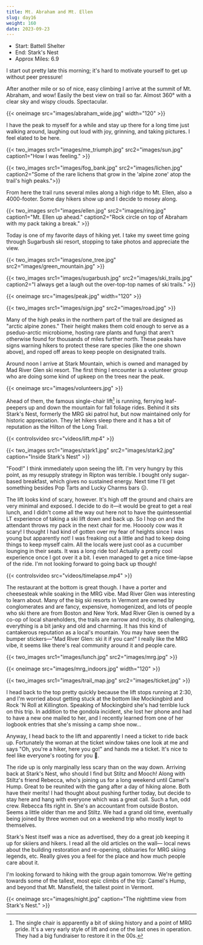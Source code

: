 ```yaml
---
title: Mt. Abraham and Mt. Ellen
slug: day16
weight: 160
date: 2023-09-23
---
```


- Start: Battell Shelter
- End: Stark's Nest
- Approx Miles: 6.9

I start out pretty late this morning; it's hard to motivate yourself to get up without peer pressure!

After another mile or so of nice, easy climbing I arrive at the summit of Mt. Abraham, and wow! Easily the best view on trail so far. Almost 360° with a clear sky and wispy clouds. Spectacular.

{{< oneimage src="images/abraham_wide.jpg" width="120" >}}

I have the peak to myself for a while and stay up there for a long time just walking around, laughing out loud with joy, grinning, and taking pictures. I feel elated to be here.

{{< two_images src1="images/me_triumph.jpg" src2="images/sun.jpg" caption1="How I was feeling." >}}

{{< two_images src1="images/fog_bank.jpg" src2="images/lichen.jpg" caption2="Some of the rare lichens that grow in the 'alpine zone' atop the trail's high peaks.">}}

From here the trail runs several miles along a high ridge to Mt. Ellen, also a 4000-footer. Some day hikers show up and I decide to mosey along.

{{< two_images src1="images/ellen.jpg" src2="images/ring.jpg" caption1="Mt. Ellen up ahead." caption2="Rock circle on top of Abraham with my pack taking a break." >}}

Today is one of my favorite days of hiking yet. I take my sweet time going through Sugarbush ski resort, stopping to take photos and appreciate the view.

{{< two_images src1="images/one_tree.jpg" src2="images/green_mountain.jpg" >}}

{{< two_images src1="images/sugarbush.jpg" src2="images/ski_trails.jpg" caption2="I always get a laugh out the over-top-top names of ski trails." >}}

{{< oneimage src="images/peak.jpg" width="120" >}}

{{< two_images src1="images/sign.jpg" src2="images/road.jpg" >}}

Many of the high peaks in the northern part of the trail are designed as "arctic alpine zones." Their height makes them cold enough to serve as a pseduo-arctic microbiome, hosting rare plants and fungi that aren't otherwise found for thousands of miles further north. These peaks have signs warning hikers to protect these rare species (like the one shown above), and roped off areas to keep people on designated trails.

Around noon I arrive at Stark Mountain, which is owned and managed by Mad River Glen ski resort. The first thing I encounter is a volunteer group who are doing some kind of upkeep on the trees near the peak.

{{< oneimage src="images/volunteers.jpg" >}}

Ahead of them, the famous single-chair lift[^1] is running, ferrying leaf-peepers up and down the mountain for fall foliage rides. Behind it sits Stark's Nest, formerly the MRG ski patrol hut, but now maintained only for historic appreciation. They let hikers sleep there and it has a bit of reputation as the Hilton of the Long Trail.

{{< controlsvideo src="videos/lift.mp4" >}}

{{< two_images src1="images/stark1.jpg" src2="images/stark2.jpg" caption="Inside Stark's Nest" >}}

"Food!" I think immediately upon seeing the lift. I'm very hungry by this point, as my resupply strategy in Ripton was terrible. I bought only sugar-based breakfast, which gives no sustained energy. Next time I'll get something besides Pop Tarts and Lucky Charms bars 😑.

The lift looks kind of scary, however. It's high off the ground and chairs are very minimal and exposed. I decide to do it—it would be great to get a real lunch, and I didn't come all the way out here not to have the quintessential LT experience of taking a ski lift down and back up. So I hop on and the attendant throws my pack in the next chair for me. Hooooly cow was it scary! I thought I had kind of gotten over my fear of heights since I was young but apparently not! I was freaking out a little and had to keep doing things to keep myself calm. All the locals were just cool as a cucumber lounging in their seats. It was a long ride too! Actually a pretty cool experience once I got over it a bit. I even managed to get a nice time-lapse of the ride. I'm not looking forward to going back up though!

{{< controlsvideo src="videos/timelapse.mp4" >}}

The restaurant at the bottom is great though. I have a porter and cheesesteak while soaking in the MRG vibe. Mad River Glen was interesting to learn about. Many of the big ski resorts in Vermont are owned by conglomerates and are fancy, expensive, homogenized, and lots of people who ski there are from Boston and New York. Mad River Glen is owned by a co-op of local shareholders, the trails are narrow and rocky, its challenging, everything is a bit janky and old and charming. It has this kind of cantakerous reputation as a local's mountain. You may have seen the bumper stickers—"Mad River Glen: ski it if you can!" I really like the MRG vibe, it seems like there's real community around it and people care.

{{< two_images src1="images/lunch.jpg" src2="images/mrg.jpg" >}}

{{< oneimage src="images/mrg_indoors.jpg" width="120" >}}

{{< two_images src1="images/trail_map.jpg" src2="images/ticket.jpg" >}}

I head back to the top pretty quickly because the lift stops running at 2:30, and I'm worried about getting stuck at the bottom like Mockingbird and Rock 'N Roll at Killington. Speaking of Mockingbird she's had terrible luck on this trip. In addition to the gondola incident, she lost her phone and had to have a new one mailed to her, and I recently learned from one of her logbook entries that she's missing a camp shoe now...

Anyway, I head back to the lift and apparently I need a ticket to ride back up. Fortunately the woman at the ticket window takes one look at me and says "Oh, you're a hiker, here you go!" and hands me a ticket. It's nice to feel like everyone's rooting for you 🙂.

The ride up is only marginally less scary than on the way down. Arriving back at Stark's Nest, who should I find but Stiltz and Mooch! Along with Stiltz's friend Rebecca, who's joining us for a long weekend until Camel's Hump. Great to be reunited with the gang after a day of hiking alone. Both have their merits! I had  thought about pushing further today, but decide to stay here and hang with everyone which was a great call. Such a fun, odd crew. Rebecca fits right in. She's an accountant from outside Boston. Seems a little older than me and Stiltz. We had a grand old time, eventually being joined by three women out on a weekend trip who mostly kept to themselves.

Stark's Nest itself was a nice as advertised, they do a great job keeping it up for skiiers and hikers. I read all the old articles on the wall— local news about the building restoration and re-opening, obituaries for MRG skiing legends, etc. Really gives you a feel for the place and how much people care about it.

I'm looking forward to hiking with the group again tomorrow. We're getting towards some of the tallest, most epic climbs of the trip: Camel's Hump, and beyond that Mt. Mansfield, the tallest point in Vermont.

{{< oneimage src="images/night.jpg" caption="The nighttime view from Stark's Nest." >}}


[^1]: The single chair is apparently a bit of skiing history and a point of MRG pride. It's a very early style of lift and one of the last ones in operation. They had a big fundraiser to restore it in the 00s.
